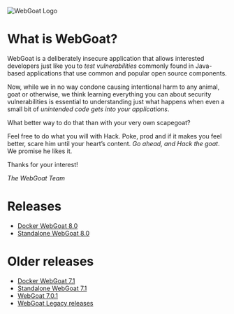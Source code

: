 ![WebGoat Logo](https://raw.githubusercontent.com/wiki/WebGoat/WebGoat/images/wg_logo_snag.png)

# What is WebGoat?
 
WebGoat is a deliberately insecure application that allows interested developers
just like you to *test vulnerabilities* commonly found in Java-based
applications that use common and popular open source components.

Now, while we in no way condone causing intentional harm to any animal, goat or
otherwise, we think learning everything you can about security vulnerabilities
is essential to understanding just what happens when even a small bit of
*unintended code gets into your applications*.

What better way to do that than with your very own scapegoat?

Feel free to do what you will with Hack. Poke, prod and if it makes you feel
better, scare him until your heart’s content. *Go ahead, and Hack the goat*. We
promise he likes it.

Thanks for your interest! 

_The WebGoat Team_

# Releases

* [Docker WebGoat 8.0](https://hub.docker.com/r/webgoat/webgoat-8.0/)
* [Standalone WebGoat 8.0](https://github.com/WebGoat/WebGoat/releases/)

# Older releases
* [Docker WebGoat 7.1](https://hub.docker.com/r/webgoat/webgoat-7.1/)
* [Standalone WebGoat 7.1](https://github.com/WebGoat/WebGoat/releases/)
* [WebGoat 7.0.1](https://github.com/WebGoat/WebGoat/releases/tag/7.0.1)
* [WebGoat Legacy releases](https://github.com/WebGoat/WebGoat-Legacy/releases)
